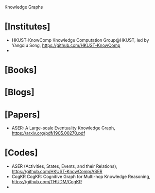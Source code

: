 Knowledge Graphs

# [Institutes]
+ HKUST-KnowComp Knowledge Computation Group@HKUST, led by Yangqiu Song, https://github.com/HKUST-KnowComp
+ 

# [Books]


# [Blogs]


# [Papers]
+ ASER: A Large-scale Eventuality Knowledge Graph, https://arxiv.org/pdf/1905.00270.pdf


# [Codes]
+ ASER (Activities, States, Events, and their Relations), https://github.com/HKUST-KnowComp/ASER
+ CogKR CogKR: Cognitive Graph for Multi-hop Knowledge Reasoning, https://github.com/THUDM/CogKR
+ 


